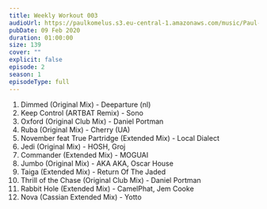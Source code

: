 ```yaml
---
title: Weekly Workout 003
audioUrl: https://paulkomelus.s3.eu-central-1.amazonaws.com/music/Paul-Komelus-Weekly-Workout-003(House).mp3
pubDate: 09 Feb 2020
duration: 01:00:00
size: 139
cover: ""
explicit: false
episode: 2
season: 1
episodeType: full
---
```

1. Dimmed (Original Mix) - Deeparture (nl)
2. Keep Control (ARTBAT Remix) - Sono
3. Oxford (Original Club Mix) - Daniel Portman
4. Ruba (Original Mix) - Cherry (UA)
5. November feat True Partridge (Extended Mix) - Local Dialect
6. Jedi (Original Mix) - HOSH, Groj
7. Commander (Extended Mix) - MOGUAI
8. Jumbo (Original Mix) - AKA AKA, Oscar House
9. Taiga (Extended Mix) - Return Of The Jaded
10. Thrill of the Chase (Original Club Mix) - Daniel Portman
11. Rabbit Hole (Extended Mix) - CamelPhat, Jem Cooke
12. Nova (Cassian Extended Mix) - Yotto
